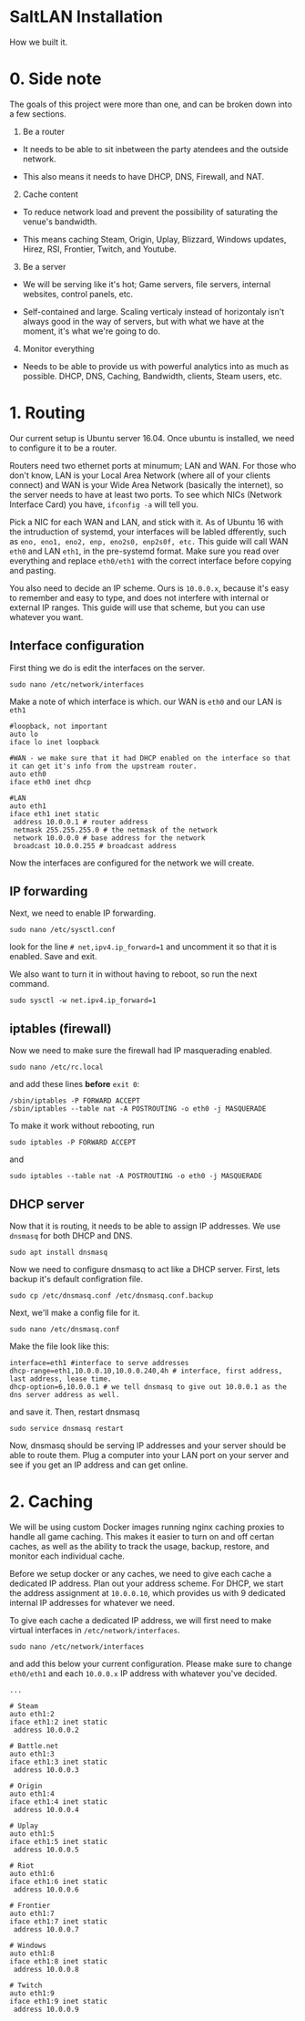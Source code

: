 # SaltLAN Installation


How we built it.



# 0. Side note

The goals of this project were more than one, and can be broken down into a few sections.

1. Be a router

  * It needs to be able to sit inbetween the party atendees and the outside network.

  * This also means it needs to have DHCP, DNS, Firewall, and NAT.

2. Cache content

  * To reduce network load and prevent the possibility of saturating the venue's bandwidth.

  * This means caching Steam, Origin, Uplay, Blizzard, Windows updates, Hirez, RSI, Frontier, Twitch, and Youtube.

3.  Be a server

  *  We will be serving like it's hot; Game servers, file servers, internal websites, control panels, etc.

  *  Self-contained and large. Scaling verticaly instead of horizontaly isn't always good in the way of servers, but with what we have at the moment, it's what we're going to do.

4. Monitor everything

  * Needs to be able to provide us with powerful analytics into as much as possible. DHCP,  DNS, Caching, Bandwidth, clients, Steam users, etc.



# 1. Routing

Our current setup is Ubuntu server 16.04. Once ubuntu is installed, we need to configure it to be a router. 

Routers need two ethernet ports at minumum; LAN and WAN. For those who don't know, LAN is your Local Area Network (where all of your clients connect) and WAN is your Wide Area Network (basically the internet), so the server needs to have at least two ports. To see which NICs (Network Interface Card) you have, `ifconfig -a` will tell you.

Pick a NIC for each WAN and LAN, and stick with it. As of Ubuntu 16 with the intruduction of systemd, your interfaces will be labled dfferently, such as `eno, eno1, eno2, enp, eno2s0, enp2s0f, etc.` This guide will call WAN `eth0` and LAN `eth1`, in the pre-systemd format. Make sure you read over everything and replace `eth0/eth1` with the correct interface before copying and pasting.

You also need to decide an IP scheme. Ours is `10.0.0.x`, because it's easy to remember and easy to type, and does not interfere with internal or external IP ranges. This guide will use that scheme, but you can use whatever you want.

## Interface configuration

First thing we do is edit the interfaces on the server. 

`sudo nano /etc/network/interfaces`

Make a note of which interface is which. our WAN is `eth0` and our LAN is `eth1`

```
#loopback, not important
auto lo
iface lo inet loopback

#WAN - we make sure that it had DHCP enabled on the interface so that it can get it's info from the upstream router.
auto eth0
iface eth0 inet dhcp

#LAN
auto eth1
iface eth1 inet static
 address 10.0.0.1 # router address
 netmask 255.255.255.0 # the netmask of the network
 network 10.0.0.0 # base address for the network
 broadcast 10.0.0.255 # broadcast address
```

Now the interfaces are configured for the network we will create.

## IP forwarding

Next, we need to enable IP forwarding. 

`sudo nano /etc/sysctl.conf`

look for the line `# net,ipv4.ip_forward=1` and uncomment it so that it is enabled. Save and exit.

We also want to turn it in without having to reboot, so run the next command.

`sudo sysctl -w net.ipv4.ip_forward=1`

## iptables (firewall)

Now we need to make sure the firewall had IP masquerading enabled.

`sudo nano /etc/rc.local`

and add these lines **before** `exit 0`:

```
/sbin/iptables -P FORWARD ACCEPT
/sbin/iptables --table nat -A POSTROUTING -o eth0 -j MASQUERADE
```

To make it work without rebooting, run

`sudo iptables -P FORWARD ACCEPT`

and

`sudo iptables --table nat -A POSTROUTING -o eth0 -j MASQUERADE`

## DHCP server

Now that it is routing, it needs to be able to assign IP addresses. We use `dnsmasq` for both DHCP and DNS.

`sudo apt install dnsmasq`

Now we need to configure dnsmasq to act like a DHCP server. First, lets backup it's default configration file.

`sudo cp /etc/dnsmasq.conf /etc/dnsmasq.conf.backup`

Next, we'll make a config file for it.

`sudo nano /etc/dnsmasq.conf`

Make the file look like this:

```
interface=eth1 #interface to serve addresses
dhcp-range=eth1,10.0.0.10,10.0.0.240,4h # interface, first address, last address, lease time.
dhcp-option=6,10.0.0.1 # we tell dnsmasq to give out 10.0.0.1 as the dns server address as well.

```

and save it. Then, restart dnsmasq

`sudo service dnsmasq restart`

Now, dnsmasq should be serving IP addresses and your server should be able to route them. Plug a computer into your LAN port on your server and see if you get an IP address and can get online.

# 2. Caching

We will be using custom Docker images running nginx caching proxies to handle all game caching. This makes it easier to turn on and off certan caches, as well as the ability to track the usage, backup, restore, and monitor each individual cache.

Before we setup docker or any caches, we need to give each cache a dedicated IP address. Plan out your address scheme. For DHCP, we start the address assignment at `10.0.0.10`, which provides us with 9 dedicated internal IP addresses for whatever we need.

To give each cache a dedicated IP address, we will first need to make virtual interfaces in `/etc/network/interfaces`. 

`sudo nano /etc/network/interfaces`

and add this below your current configuration. Please make sure to change `eth0/eth1` and each `10.0.0.x` IP address with whatever you've decided.

```
...

# Steam
auto eth1:2
iface eth1:2 inet static
 address 10.0.0.2

# Battle.net
auto eth1:3
iface eth1:3 inet static
 address 10.0.0.3

# Origin
auto eth1:4
iface eth1:4 inet static
 address 10.0.0.4

# Uplay
auto eth1:5
iface eth1:5 inet static
 address 10.0.0.5

# Riot
auto eth1:6
iface eth1:6 inet static
 address 10.0.0.6

# Frontier
auto eth1:7
iface eth1:7 inet static
 address 10.0.0.7

# Windows
auto eth1:8
iface eth1:8 inet static
 address 10.0.0.8

# Twitch
auto eth1:9
iface eth1:9 inet static
 address 10.0.0.9
 ```

